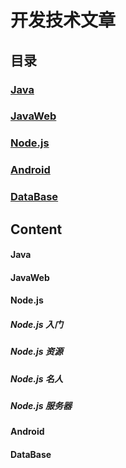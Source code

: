 # 开发技术文章
## 目录
### [Java](#Java)
### [JavaWeb](#JavaWeb)
### [Node.js](#Node.js)
### [Android](#Android)
### [DataBase](#DataBase)
## Content
#### Java
#### JavaWeb
#### Node.js
##### Node.js 入门
##### Node.js 资源
##### Node.js 名人
##### Node.js 服务器
#### Android






















































#### DataBase
